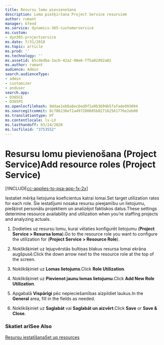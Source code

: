 ```yaml
---
title: Resursu lomu pievienošana
description: Loma piešķiršana Project Service resursiem
author: rumant
manager: kfend
ms.service: dynamics-365-customerservice
ms.custom:
- dyn365-projectservice
ms.date: 7/31/2018
ms.topic: article
ms.prod: ''
ms.technology: ''
ms.assetid: 65cdedba-3acb-42a2-98e6-ff5a02d92a02
ms.author: rumant
audience: Admin
search.audienceType:
- admin
- customizer
- enduser
search.app:
- D365CE
- D365PS
ms.openlocfilehash: 9ddae1eb6a8ec6ed9f2a9b3694b5fafade993094
ms.sourcegitcommit: 8c786230ef2a497280885b827162561776e2eb00
ms.translationtype: HT
ms.contentlocale: lv-LV
ms.lasthandoff: 03/24/2020
ms.locfileid: "3753552"
---
```

# <a name="add-resource-roles-project-service"></a><span data-ttu-id="a8bc3-103">Resursu lomu pievienošana (Project Service)</span><span class="sxs-lookup"><span data-stu-id="a8bc3-103">Add resource roles (Project Service)</span></span>

[!INCLUDE[cc-applies-to-psa-app-1x-2x](../includes/cc-applies-to-psa-app-1x-2x.md)]

<span data-ttu-id="a8bc3-104">Iestatiet mērķa lietojuma koeficientus katrai lomai.</span><span class="sxs-lookup"><span data-stu-id="a8bc3-104">Set target utilization rates for each role.</span></span> <span data-ttu-id="a8bc3-105">Šie iestatījumi nosaka resursu pieejamību un lietojumu, piešķirot personālu projektiem un analizējot faktiskos datus.</span><span class="sxs-lookup"><span data-stu-id="a8bc3-105">These settings determine resource availability and utilization when you’re staffing projects and analyzing actuals.</span></span>  
  
1.  <span data-ttu-id="a8bc3-106">Dodieties uz resursu lomu, kurai vēlaties konfigurēt lietojumu (**Project Service > Resursa loma**).</span><span class="sxs-lookup"><span data-stu-id="a8bc3-106">Go to the resource role you want to configure the utilization for (**Project Service > Resource Role**).</span></span>  
  
2.  <span data-ttu-id="a8bc3-107">Noklikšķiniet uz lejupvērstās bultiņas blakus resursa lomai ekrāna augšpusē.</span><span class="sxs-lookup"><span data-stu-id="a8bc3-107">Click the down arrow next to the resource role at the top of the screen.</span></span>  
  
3.  <span data-ttu-id="a8bc3-108">Noklikšķiniet uz **Lomas lietojums**.</span><span class="sxs-lookup"><span data-stu-id="a8bc3-108">Click **Role Utilization**.</span></span>  
  
4.  <span data-ttu-id="a8bc3-109">Noklikšķiniet uz **Pievienot jaunu lomas lietojumu**.</span><span class="sxs-lookup"><span data-stu-id="a8bc3-109">Click **Add New Role Utilization**.</span></span>  
  
5.  <span data-ttu-id="a8bc3-110">Apgabalā **Vispārīgi** pēc nepieciešamības aizpildiet laukus.</span><span class="sxs-lookup"><span data-stu-id="a8bc3-110">In the **General** area, fill in the fields as needed.</span></span>  
  
6.  <span data-ttu-id="a8bc3-111">Noklikšķiniet uz **Saglabāt** vai **Saglabāt un aizvērt**.</span><span class="sxs-lookup"><span data-stu-id="a8bc3-111">Click **Save** or **Save & Close**.</span></span>  
  
### <a name="see-also"></a><span data-ttu-id="a8bc3-112">Skatiet arī</span><span class="sxs-lookup"><span data-stu-id="a8bc3-112">See Also</span></span>  
 [<span data-ttu-id="a8bc3-113">Resursu iestatīšana</span><span class="sxs-lookup"><span data-stu-id="a8bc3-113">Set up resources</span></span>](../project-service/set-up-resources.md)
